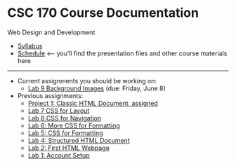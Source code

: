 # CSC 170 Course Documentation
Web Design and Development

- [Syllabus](syllabus.md)
- [Schedule](schedule.md) <– you’ll find the presentation files and other course materials here

<hr>

- Current assignments you should be working on:
  - [Lab 9 Background Images](lab09-background-images/instructions.md) (due: Friday, June 8)
- Previous assignments:  
  - [Project 1: Classic HTML Document, assigned](project01-classic-html-document/instructions.md) 
  - [Lab 7 CSS for Layout](lab07-css-for-layout/instructions.md)
  - [Lab 8 CSS for Navigation](lab08-css-for-navigation/instructions.md)
  - [Lab 6: More CSS for Formatting](lab06-css-for-formatting-2/instructions.md)
  - [Lab 5: CSS for Formatting](lab05-css-for-formatting-1/instructions.md)
  - [Lab 4: Structured HTML Document](lab04-structured-html-document/instructions.md) 
  - [Lab 2: First HTML Webpage](lab02-first-html-webpage/instructions.md) 
  - [Lab 1: Account Setup](lab01-account-setup/instructions.md)

